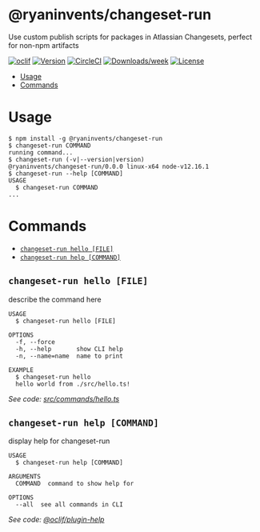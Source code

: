@ryaninvents/changeset-run
==========================

Use custom publish scripts for packages in Atlassian Changesets, perfect for non-npm artifacts

[![oclif](https://img.shields.io/badge/cli-oclif-brightgreen.svg)](https://oclif.io)
[![Version](https://img.shields.io/npm/v/@ryaninvents/changeset-run.svg)](https://npmjs.org/package/@ryaninvents/changeset-run)
[![CircleCI](https://circleci.com/gh/ryaninvents/changeset-run/tree/master.svg?style=shield)](https://circleci.com/gh/ryaninvents/changeset-run/tree/master)
[![Downloads/week](https://img.shields.io/npm/dw/@ryaninvents/changeset-run.svg)](https://npmjs.org/package/@ryaninvents/changeset-run)
[![License](https://img.shields.io/npm/l/@ryaninvents/changeset-run.svg)](https://github.com/ryaninvents/changeset-run/blob/master/package.json)

<!-- toc -->
* [Usage](#usage)
* [Commands](#commands)
<!-- tocstop -->
# Usage
<!-- usage -->
```sh-session
$ npm install -g @ryaninvents/changeset-run
$ changeset-run COMMAND
running command...
$ changeset-run (-v|--version|version)
@ryaninvents/changeset-run/0.0.0 linux-x64 node-v12.16.1
$ changeset-run --help [COMMAND]
USAGE
  $ changeset-run COMMAND
...
```
<!-- usagestop -->
# Commands
<!-- commands -->
* [`changeset-run hello [FILE]`](#changeset-run-hello-file)
* [`changeset-run help [COMMAND]`](#changeset-run-help-command)

## `changeset-run hello [FILE]`

describe the command here

```
USAGE
  $ changeset-run hello [FILE]

OPTIONS
  -f, --force
  -h, --help       show CLI help
  -n, --name=name  name to print

EXAMPLE
  $ changeset-run hello
  hello world from ./src/hello.ts!
```

_See code: [src/commands/hello.ts](https://github.com/ryaninvents/changeset-run/blob/v0.0.0/src/commands/hello.ts)_

## `changeset-run help [COMMAND]`

display help for changeset-run

```
USAGE
  $ changeset-run help [COMMAND]

ARGUMENTS
  COMMAND  command to show help for

OPTIONS
  --all  see all commands in CLI
```

_See code: [@oclif/plugin-help](https://github.com/oclif/plugin-help/blob/v2.2.3/src/commands/help.ts)_
<!-- commandsstop -->
